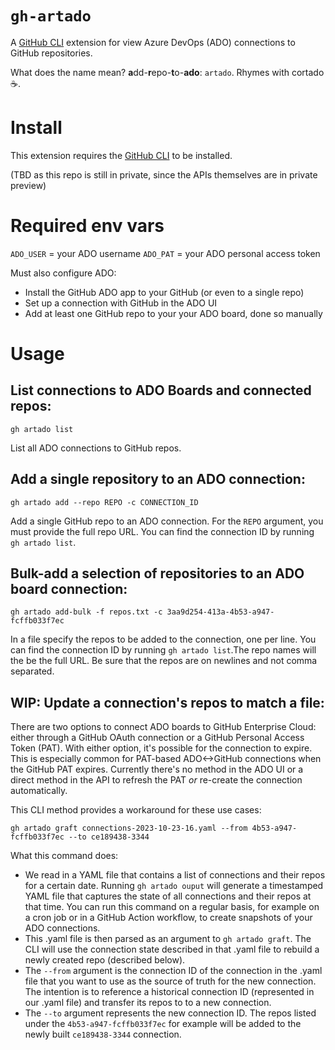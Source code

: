 # `gh-artado`

A [GitHub CLI](https://cli.github.com/) extension for view Azure DevOps (ADO) connections to GitHub repositories.

What does the name mean? **a**dd-**r**epo-**t**o-**ado**: `artado`. Rhymes with cortado ☕️.

# Install 

This extension requires the [GitHub CLI](https://cli.github.com/) to be installed.

(TBD as this repo is still in private, since the APIs themselves are in private preview)


# Required env vars

`ADO_USER` = your ADO username
`ADO_PAT` = your ADO personal access token

Must also configure ADO: 
- Install the GitHub ADO app to your GitHub (or even to a single repo)
- Set up a connection with GitHub in the ADO UI 
- Add at least one GitHub repo to your your ADO board, done so manually

# Usage 

## List connections to ADO Boards and connected repos: 

`gh artado list`

List all ADO connections to GitHub repos.

## Add a single repository to an ADO connection:

`gh artado add --repo REPO -c CONNECTION_ID`

Add a single GitHub repo to an ADO connection. For the `REPO` argument, you must provide the full repo URL. You can find the connection ID by running `gh artado list`.

## Bulk-add a selection of repositories to an ADO board connection:

 `gh artado add-bulk -f repos.txt -c 3aa9d254-413a-4b53-a947-fcffb033f7ec`

In a file specify the repos to be added to the connection, one per line. You can find the connection ID by running `gh artado list`.The repo names will the be the full URL. Be sure that the repos are on newlines and not comma separated.

## WIP: Update a connection's repos to match a file: 

There are two options to connect ADO boards to GitHub Enterprise Cloud: either through a GitHub OAuth connection or a GitHub Personal Access Token (PAT). With either option, it's possible for the connection to expire. This is especially common for PAT-based ADO<->GitHub connections when the GitHub PAT expires. Currently there's no method in the ADO UI or a direct method in the API to refresh the PAT _or_ re-create the connection automatically.

This CLI method provides a workaround for these use cases: 

`gh artado graft connections-2023-10-23-16.yaml --from 4b53-a947-fcffb033f7ec --to ce189438-3344`

What this command does: 
- We read in a YAML file that contains a list of connections and their repos for a certain date. Running `gh artado ouput` will generate a timestamped YAML file that captures the state of all connections and their repos at that time. You can run this command on a regular basis, for example on a cron job or in a GitHub Action workflow, to create snapshots of your ADO connections.
- This .yaml file is then parsed as an argument to `gh artado graft`. The CLI will use the connection state described in that .yaml file to rebuild a newly created repo (described below). 
- The `--from` argument is the connection ID of the connection in the .yaml file that you want to use as the source of truth for the new connection. The intention is to reference a historical connection ID (represented in our .yaml file) and transfer its repos to to a new connection. 
- The `--to` argument represents the new connection ID. The repos listed under the `4b53-a947-fcffb033f7ec` for example will be added to the newly built `ce189438-3344` connection.  

